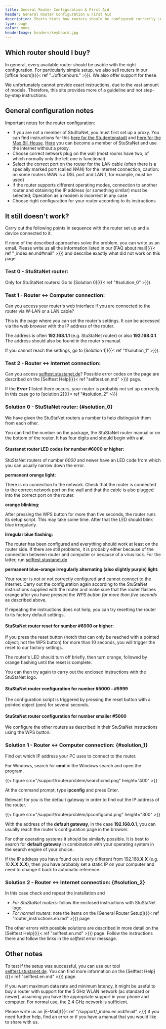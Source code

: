 ```yaml
---
title: General Router Configuration & First Aid
header: General Router Configuration & First Aid
description: Shorts hints how routers should be configured correctly in the StuSta.
type: page
color: none
headerImage: headers/keyboard.jpg
---
```



## Which router should I buy?

In general, every available router should be usable with the right configuration.
For particularly simple setup, we also sell routers in our [office hours]({{< ref "../officehours." >}}). We also offer support for these.

We unfortunately cannot provide exact instructions, due to the vast amount of models.
Therefore, this site provides more of a guideline and not step-by-step instructions.

## General configuration notes

Important notes for the router configuration:

* If you are not a member of StuStaNet, you must first set up a proxy.
  You can find instructions for this [here for the Studentenstadt](https://dokumente.stustanet.de/netzwerkanleitung/Netzwerkanleitung.pdf) and [here for the Max Bill House](https://dokumente.stustanet.de/netzwerkanleitung/Netzwerkanleitung_mb.pdf). [Here](https://reg.stustanet.de/) you can become a member of StuStaNet and use the internet without a proxy.
* Choose correct network plug on the wall (most rooms have two, of which normally only the left one is functional)
* Select the correct port on the router for the LAN cable
  (often there is a specially marked port (called *WAN*) for the Internet connection, caution: on some routers *WAN* is a DSL port and LAN 1, for example, must be used)
* If the router supports different operating modes, connection to another router and obtaining the IP address (or something similar) must be selected;
  Operation as a modem is incorrect in any case
* Choose right configuration for your router according to its instructions

## It still doesn't work?

Carry out the following points in sequence with the router set up and a device connected to it.

If none of the described approaches solve the problem, you can write us an email.
Please write us all the information listed in our [FAQ about mail]({{< ref "_index.en.md#mail" >}}) and describe exactly what did not work on this page.

### Test 0 - StuStaNet router:

Only for StuStaNet routers:
Go to [Solution 0]({{< ref "#solution_0" >}}).

### Test 1 - Router <-> Computer connection:

Can you access your router's web interface if you are connected to the router via W-LAN or a LAN cable?

This is the page where you can set the router's settings.
It can be accessed via the web browser with the IP address of the router.

The address is often **192.168.1.1** (e.g. StuStaNet router) or also **192.168.0.1**.
The address should also be found in the router's manual.

If you cannot reach the settings, go to [Solution 1]({{< ref "#solution_1" >}}).

### Test 2 - Router <-> Internet connection:

Can you access [selftest.stustanet.de](http://selftest.stustanet.de)?
Possible error codes on the page are described on the [Selftest Help]({{< ref "selftest.en.md" >}}) page.

If the **_Error 1_** listed there occurs, your router is probably not set up correctly.
In this case go to [solution 2]({{< ref "#solution_2" >}})

### Solution 0 - StuStaNet router: {#solution_0}

We have given the StuStaNet routers a number to help distinguish them from each other.

You can find the number on the package, the StuStaNet router manual or on the bottom of the router.
It has four digits and should begin with a **_#_**.

#### Stustanet router LED codes for number #6000 or higher:

StuStaNet routers of number *6000* and newer have an LED code from which you can usually narrow down the error.

**permanent orange light:**

There is no connection to the network.
Check that the router is connected to the correct network port on the wall and that the cable is also plugged into the correct port on the router.

**orange blinking:**

After pressing the WPS button for more than five seconds, the router runs its setup script.
This may take some time.
After that the LED should blink blue irregularly.

**Irregular blue flashing:**

The router has been configured and everything should work at least on the router side.
If there are still problems, it is probably either because of the connection between router and computer or because of a virus lock.
For the latter, run [selftest.stustanet.de](http://selftest.stustanet.de)

**permanent blue-orange irregularly alternating (also slightly purple) light:**

Your router is not or not correctly configured and cannot connect to the Internet.
Carry out the configuration again according to the StuStaNet instructions supplied with the router and make sure that the router flashes orange after you have pressed the *WPS button for more than five seconds* as described above.

If repeating the instructions does not help, you can try resetting the router to its factory default settings.

#### StuStaNet router reset for number #6000 or higher:

If you press the reset button (notch that can only be reached with a pointed object; not the WPS button) for more than 10 seconds, you will trigger the reset to our factory settings.

The router's LED should turn off briefly, then turn orange, followed by orange flashing until the reset is complete.

You can then try again to carry out the enclosed instructions with the StuStaNet logo.

#### StuStaNet router configuration for number #5000 - #5999

The configuration script is triggered by pressing the reset button with a pointed object (pen) for several seconds.

#### StuStaNet router configuration for number smaller #5000

We configure the other routers as described in their StuStaNet instructions using the WPS button.

### Solution 1 - Router <-> Computer connection: {#solution_1}

Find out which IP address your PC uses to connect to the router.

For Windows, search for **cmd** in the Windows search and open the program.

{{< figure src="/support/routerproblem/searchcmd.png" height="400" >}}

At the command prompt, type **ipconfig** and press Enter.

Relevant for you is the default gateway in order to find out the IP address of the router.

{{< figure src="/support/routerproblem/ipconfigcmd.png" height="300" >}}

With the address of the **default gateway**, in the case **192.168.0.1**, you can usually reach the router's configuration page in the browser.

For other operating systems it should be similarly possible.
It is best to search for **default gateway** in combination with your operating system in the search engine of your choice.

If the IP address you have found out is very different from 192.168.**X**.**X** (e.g. 10.**X**.**X**.**X**.**X**), then you have probably set a static IP on your computer and need to change it back to automatic reference.

### Solution 2 - Router <-> Internet connection: {#solution_2}

In this case check and repeat the installation and

* *For StuStaNet routers*: follow the enclosed instructions with StuStaNet logo
* *For normal routers*: note the items on the [General Router Setup]({{< ref "router_instructions.en.md" >}}) page

The other errors with possible solutions are described in more detail on the [Selftest Help]({{< ref "selftest.en.md" >}}) page.
Follow the instructions there and follow the links in the *selftest* error message.

## Other notes

To test if the setup was successful, you can use our tool [selftest.stustanet.de](http://selftest.stustanet.de).
You can find more information on the [Selftest Help]({{< ref "selftest.en.md" >}}) page.

If you want maximum data rate and minimum latency, it might be useful to buy a router with support for the 5 GHz WLAN network (ac standard or newer), assuming you have the appropriate support in your phone and computer.
For normal use, the 2.4 GHz network is sufficient.

Please write us an [E-Mail]({{< ref "/support/_index.en.md#mail" >}}) if you need further help, find an error or if you have a manual that you would like to share with us.
